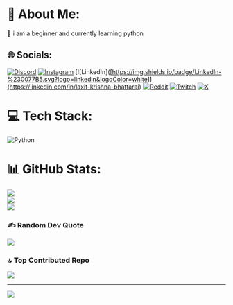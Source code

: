 # 💫 About Me:
🐍 i am a beginner and currently learning python 


## 🌐 Socials:
[![Discord](https://img.shields.io/badge/Discord-%237289DA.svg?logo=discord&logoColor=white)](https://discord.gg/https://discord.gg/6XFWbgYgwJ) [![Instagram](https://img.shields.io/badge/Instagram-%23E4405F.svg?logo=Instagram&logoColor=white)](https://instagram.com/psyched_dad) [![LinkedIn]([https://img.shields.io/badge/LinkedIn-%230077B5.svg?logo=linkedin&logoColor=white]](https://linkedin.com/in/laxit-krishna-bhattarai) [![Reddit](https://img.shields.io/badge/Reddit-%23FF4500.svg?logo=Reddit&logoColor=white)](https://reddit.com/user/u/DIAMOND-DEVIL) [![Twitch](https://img.shields.io/badge/Twitch-%239146FF.svg?logo=Twitch&logoColor=white)](https://twitch.tv/thelaxitg) [![X](https://img.shields.io/badge/X-black.svg?logo=X&logoColor=white)](https://x.com/thelaxitg) 

# 💻 Tech Stack:
![Python](https://img.shields.io/badge/python-3670A0?style=plastic&logo=python&logoColor=ffdd54)
# 📊 GitHub Stats:
![](https://github-readme-stats.vercel.app/api?username=thelaxitg&theme=shadow_green&hide_border=false&include_all_commits=true&count_private=false)<br/>
![](https://github-readme-streak-stats.herokuapp.com/?user=thelaxitg&theme=shadow_green&hide_border=false)<br/>
![](https://github-readme-stats.vercel.app/api/top-langs/?username=thelaxitg&theme=shadow_green&hide_border=false&include_all_commits=true&count_private=false&layout=compact)

### ✍️ Random Dev Quote
![](https://quotes-github-readme.vercel.app/api?type=horizontal&theme=radical)

### 🔝 Top Contributed Repo
![](https://github-contributor-stats.vercel.app/api?username=thelaxitg&limit=5&theme=dark&combine_all_yearly_contributions=true)

---
[![](https://visitcount.itsvg.in/api?id=thelaxitg&icon=6&color=3)](https://visitcount.itsvg.in)

<!-- Proudly created with GPRM ( https://gprm.itsvg.in ) -->
<!---
thelaxitg/thelaxitg is a ✨ special ✨ repository because its `README.md` (this file) appears on your GitHub profile.
You can click the Preview link to take a look at your changes.
--->
